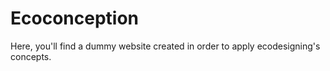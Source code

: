 # Ecoconception
Here, you'll find a dummy website created in order to apply ecodesigning's concepts.
